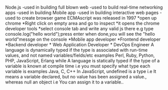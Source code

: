 Node.js 
-used in building full blown web -used to build real-time networking apps -used in building Mobile app -used in building interactive web pages -used to create browser game 
ECMAscript was released in 1997 
*open up chrome *Right click on empty area and go to inspect *it opens the chrome developer tools *select console tab and write any valid js there e.g type console.log("hello world");press enter when done,you will see the "hello world"messge on the console 
*Mobile app developer *Frontend developer *Backend developer * Web Application Developer * DevOps Engineer 
A language is dynamically typed if the type is associated with run-time values, and not named variables/fields/etc examples Perl, Ruby, Python, PHP, JavaScript, Erlang while A language is statically typed if the type of a variable is known at compile time i.e you must specify what type each variable is examples Java, C, C++ 
In JavaScript, undefined is a type i.e It means a variable declared, but no value has been assigned a value., whereas null an object i.e You can assign it to a variable..
